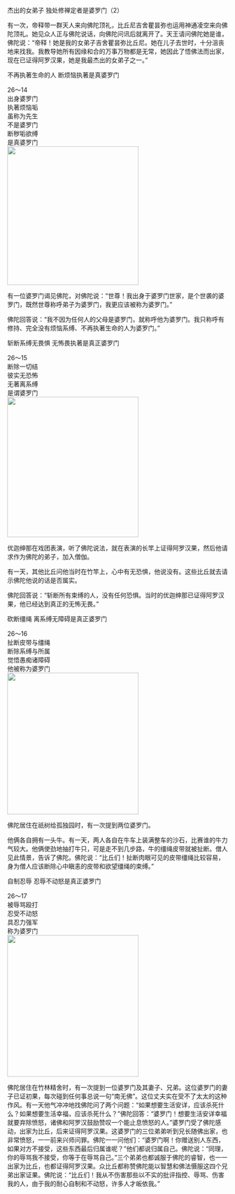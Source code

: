 杰出的女弟子 独处修禅定者是婆罗门（2）

有一次，帝释带一群天人来向佛陀顶礼，比丘尼吉舍瞿昙弥也运用神通凌空来向佛陀顶礼。她见众人正与佛陀说话，向佛陀问讯后就离开了。天王请问佛陀她是谁，佛陀说：“帝释！她是我的女弟子吉舍瞿昙弥比丘尼。她在儿子去世时，十分沮丧地来找我。我教导她所有因缘和合的万事万物都是无常，她因此了悟佛法而出家，现在已证得阿罗汉果，她是我最杰出的女弟子之一。”

不再执著生命的人 断烦恼执著是真婆罗门

<div class="e2">
<div>
26～14<br>
 出身婆罗门<br>
 执著烦恼垢<br>
 虽称为先生<br>
 不是婆罗门<br>
 断秽垢欲缚<br>
 是真婆罗门
</div>
<img src="images/fjj-98-1.jpg" width="300" height="317"/>
</div>

有一位婆罗门谒见佛陀，对佛陀说：“世尊！我出身于婆罗门世家，是个世袭的婆罗门，既然世尊称呼弟子为婆罗门，我更应该被称为婆罗门。”

佛陀回答说：“我不因为任何人的父母是婆罗门，就称呼他为婆罗门。我只称呼有修持、完全没有烦恼系缚、不再执著生命的人为婆罗门。”

斩断系缚无畏惧 无怖畏执著是真正婆罗门

<div class="e2">
<div>
26～15<br>
 断除一切结<br>
 彼实无恐怖<br>
 无著离系缚<br>
 是谓婆罗门
</div>
<img src="images/fjj-98-2.jpg" width="300" height="321"/>
</div>

优迦绅那在戏团表演，听了佛陀说法，就在表演的长竿上证得阿罗汉果，然后他请求作为佛陀的弟子，加入僧伽。

有一天，其他比丘问他当时在竹竿上，心中有无恐惧，他说没有。这些比丘就去请示佛陀他说的话是否属实。

佛陀回答说：“斩断所有束缚的人，没有任何恐惧。当时的优迦绅那已证得阿罗汉果，他已经达到真正的无怖无畏。”

砍断缰绳 离系缚无障碍是真正婆罗门

<div class="e2">
<div>
26～16<br>
 扯断皮带与缰绳<br>
 断除系缚与所属<br>
 觉悟愚痴诸障碍<br>
 他被称为婆罗门
</div>
<img src="images/fjj-98-3.jpg" width="300" height="324"/>
</div>

佛陀居住在祇树给孤独园时，有一次提到两位婆罗门。

他俩各自拥有一头牛。有一天，两人各自在牛车上装满整车的沙石，比赛谁的牛力气较大。他俩使劲地抽打牛只，可是走不到几步路，牛的缰绳皮带就被扯断。僧人见此情景，告诉了佛陀。佛陀说：“比丘们！扯断肉眼可见的皮带缰绳比较容易，身为僧人应该断除心中瞋恚的皮带和欲望缰绳的束缚。”

自制忍辱 忍辱不动怒是真正婆罗门

<div class="e2">
<div>
26～17<br>
 被辱骂殴打<br>
 忍受不动怒<br>
 具忍力强军<br>
 称为婆罗门
</div>
<img src="images/fjj-98-4.jpg" width="300" height="324"/>
</div>

佛陀居住在竹林精舍时，有一次提到一位婆罗门及其妻子、兄弟。这位婆罗门的妻子已证初果，每次碰到任何事总说一句“南无佛”。这位丈夫实在受不了太太的这种作风。有一天他气冲冲地找佛陀问了两个问题：“如果想要生活安详，应该杀死什么？如果想要生活幸福，应该杀死什么？”佛陀回答：“婆罗门！想要生活安详幸福就要弃除愤怒，诸佛和阿罗汉鼓励赞叹一个能止息愤怒的人。”婆罗门受了佛陀感动，出家为比丘，后来证得阿罗汉果。这婆罗门的三位弟弟听到兄长随佛出家，也非常愤怒，一一前来兴师问罪。佛陀一一问他们：“婆罗门啊！你赠送别人东西，如果对方不接受，这些东西最后归属谁呢？”他们都说归属自己。佛陀说：“同理，你的辱骂我不接受，你等于在辱骂自己。”三个弟弟也都诚服于佛陀的睿智，也一一出家为比丘，也都证得阿罗汉果。众比丘都称赞佛陀能以智慧和佛法慑服这四个兄弟出家证果。佛陀说：“比丘们！我从不伤害那些以不实的批评指控、辱骂、伤害我的人，由于我的耐心自制和不动怒，许多人才皈依我。”
